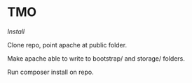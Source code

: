 # TMO

*Install*

Clone repo, point apache at public folder.

Make apache able to write to bootstrap/ and storage/ folders.

Run composer install on repo.


